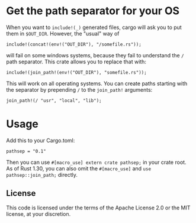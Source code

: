# Get the path separator for your OS

When you want to `include!(_)` generated files, cargo will ask you to
put them in `$OUT_DIR`. However, the "usual" way of

```rust, ignore
include!(concat!(env!("OUT_DIR"), "/somefile.rs"));
```

will fail on some windows systems, because they fail to understand the
`/` path separator. This crate allows you to replace that with:

```rust, ignore
include!(join_path!(env!("OUT_DIR"), "somefile.rs"));
```

This will work on all operating systems. You can create paths starting with the
separator by prepending `/` to the `join_path!` arguments:

```rust, ignore
join_path!(/ "usr", "local", "lib");
```

# Usage

Add this to your Cargo.toml:
```
pathsep = "0.1"
```
Then you can use `#[macro_use] extern crate pathsep;` in your crate root. As of
Rust 1.30, you can also omit the `#[macro_use]` and
`use pathsep::join_path;` directly.

## License

This code is licensed under the terms of the Apache License 2.0 or the MIT
license, at your discretion.
